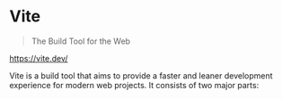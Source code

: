 # Vite
> The Build Tool for the Web

https://vite.dev/

Vite is a build tool that aims to provide a faster and leaner development experience for modern web projects. It
consists of two major parts:

